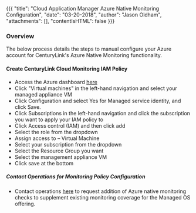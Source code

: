 {{{
  "title": "Cloud Application Manager Azure Native Monitoring Configuration",
  "date": "03-20-2018",
  "author": "Jason Oldham",
  "attachments": [],
  "contentIsHTML": false
}}}

### Overview
The below process details the steps to manual configure your Azure account for CenturyLink's Azure Native Monitoring functionality.

#### Create CenturyLink Cloud Monitoring IAM Policy
* Access the Azure dashboard [here](https://portal.azure.com/iam)
* Click "Virtual machines" in the left-hand navigation and select your managed appliance VM
* Click Configuration and select Yes for Managed service identity, and click Save.
* Click Subscriptions in the left-hand navigation and click the subscription you want to apply your IAM policy to 
* Click Access control (IAM) and then click add
* Select the role from the dropdown
* Assign access to – Virtual Machine
* Select your subscription from the dropdown
* Select the Resource Group you want
* Select the management appliance VM
* Click save at the bottom

##### Contact Operations for Monitoring Policy Configuration
* Contact operations [here](http://managedservices.ctl.io) to request addition of Azure native monitoring checks to supplement existing monitoring coverage for the Managed OS offering.
